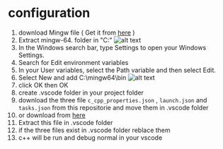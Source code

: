 # configuration
1. download Mingw file ( Get it from [here](https://www.mediafire.com/file/etqb34ppi6rjt0x/mingw-64.7z/file) )
2. Extract mingw-64. folder in "C:\"
![alt text](https://i.ibb.co/bJrr6kT/image.png)
4. In the Windows search bar, type Settings to open your Windows Settings.
5. Search for Edit environment variables
6. In your User variables, select the Path variable and then select Edit.
7. Select New and add C:\mingw64\bin
![alt text](https://i.ibb.co/m4nvkRd/image-1.png)
8. click OK then OK
9. create .vscode folder in your project folder
11. download the three file ```c_cpp_properties.json``` , ```launch.json``` and ```tasks.json``` from this repositorie and move them in .vscode folder
12. or download from [here](https://www.mediafire.com/file/cs4tw82kn4a5554/configuration.7z/file)
13. Extract this file in .vscode folder
14. if the three files exist in .vscode folder reblace them
15. c++ will be run and debug normal in your vscode
